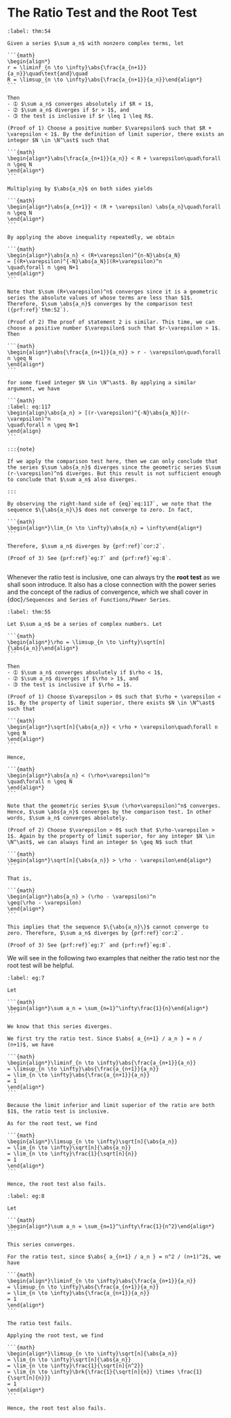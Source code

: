 # The Ratio Test and the Root Test

````{prf:theorem} Ratio Test
:label: thm:54

Given a series $\sum a_n$ with nonzero complex terms, let

```{math}
\begin{align*}
r = \liminf_{n \to \infty}\abs{\frac{a_{n+1}}{a_n}}\quad\text{and}\quad
R = \limsup_{n \to \infty}\abs{\frac{a_{n+1}}{a_n}}\end{align*}
```

Then
- ➀ $\sum a_n$ converges absolutely if $R < 1$,
- ➁ $\sum a_n$ diverges if $r > 1$, and
- ➂ the test is inclusive if $r \leq 1 \leq R$.

````

````{prf:proof}
(Proof of 1) Choose a positive number $\varepsilon$ such that $R + \varepsilon < 1$. By the definition of limit superior, there exists an integer $N \in \N^\ast$ such that

```{math}
\begin{align*}\abs{\frac{a_{n+1}}{a_n}} < R + \varepsilon\quad\forall n \geq N
\end{align*}
```

Multiplying by $\abs{a_n}$ on both sides yields

```{math}
\begin{align*}\abs{a_{n+1}} < (R + \varepsilon) \abs{a_n}\quad\forall n \geq N
\end{align*}
```

By applying the above inequality repeatedly, we obtain

```{math}
\begin{align*}\abs{a_n} < (R+\varepsilon)^{n-N}\abs{a_N}
= [(R+\varepsilon)^{-N}\abs{a_N}](R+\varepsilon)^n
\quad\forall n \geq N+1
\end{align*}
```

Note that $\sum (R+\varepsilon)^n$ converges since it is a geometric series the absolute values of whose terms are less than $1$. Therefore, $\sum \abs{a_n}$ converges by the comparison test ({prf:ref}`thm:52`).

(Proof of 2) The proof of statement 2 is similar. This time, we can choose a positive number $\varepsilon$ such that $r-\varepsilon > 1$. Then

```{math}
\begin{align*}\abs{\frac{a_{n+1}}{a_n}} > r - \varepsilon\quad\forall n \geq N
\end{align*}
```

for some fixed integer $N \in \N^\ast$. By applying a similar argument, we have

```{math}
:label: eq:117
\begin{align}\abs{a_n} > [(r-\varepsilon)^{-N}\abs{a_N}](r-\varepsilon)^n
\quad\forall n \geq N+1
\end{align}
```

:::{note}

If we apply the comparison test here, then we can only conclude that the series $\sum \abs{a_n}$ diverges since the geometric series $\sum (r-\varepsilon)^n$ diverges. But this result is not sufficient enough to conclude that $\sum a_n$ also diverges.

:::

By observing the right-hand side of {eq}`eq:117`, we note that the sequence $\{\abs{a_n}\}$ does not converge to zero. In fact,

```{math}
\begin{align*}\lim_{n \to \infty}\abs{a_n} = \infty\end{align*}
```

Therefore, $\sum a_n$ diverges by {prf:ref}`cor:2`.

(Proof of 3) See {prf:ref}`eg:7` and {prf:ref}`eg:8`.

````

```{index} root test
```

Whenever the ratio test is inclusive, one can always try the **root test** as we shall soon introduce. It also has a close connection with the power series and the concept of the radius of convergence, which we shall cover in {doc}`/Sequences and Series of Functions/Power Series`.


````{prf:theorem} Root Test
:label: thm:55

Let $\sum a_n$ be a series of complex numbers. Let

```{math}
\begin{align*}\rho = \limsup_{n \to \infty}\sqrt[n]{\abs{a_n}}\end{align*}
```

Then
- ➀ $\sum a_n$ converges absolutely if $\rho < 1$,
- ➁ $\sum a_n$ diverges if $\rho > 1$, and
- ➂ the test is inclusive if $\rho = 1$.

````

````{prf:proof}
(Proof of 1) Choose $\varepsilon > 0$ such that $\rho + \varepsilon < 1$. By the property of limit superior, there exists $N \in \N^\ast$ such that

```{math}
\begin{align*}\sqrt[n]{\abs{a_n}} < \rho + \varepsilon\quad\forall n \geq N
\end{align*}
```

Hence,

```{math}
\begin{align*}\abs{a_n} < (\rho+\varepsilon)^n
\quad\forall n \geq N
\end{align*}
```

Note that the geometric series $\sum (\rho+\varepsilon)^n$ converges. Hence, $\sum \abs{a_n}$ converges by the comparison test. In other words, $\sum a_n$ converges absolutely.

(Proof of 2) Choose $\varepsilon > 0$ such that $\rho-\varepsilon > 1$. Again by the property of limit superior, for any integer $N \in \N^\ast$, we can always find an integer $n \geq N$ such that

```{math}
\begin{align*}\sqrt[n]{\abs{a_n}} > \rho - \varepsilon\end{align*}
```

That is,

```{math}
\begin{align*}\abs{a_n} > (\rho - \varepsilon)^n
\geq(\rho - \varepsilon)
\end{align*}
```

This implies that the sequence $\{\abs{a_n}\}$ cannot converge to zero. Therefore, $\sum a_n$ diverges by {prf:ref}`cor:2`.

(Proof of 3) See {prf:ref}`eg:7` and {prf:ref}`eg:8`.

````

We will see in the following two examples that neither the ratio test nor the root test will be helpful.


````{prf:example}
:label: eg:7

Let

```{math}
\begin{align*}\sum a_n = \sum_{n=1}^\infty\frac{1}{n}\end{align*}
```

We know that this series diverges.

We first try the ratio test. Since $\abs{ a_{n+1} / a_n } = n / (n+1)$, we have

```{math}
\begin{align*}\liminf_{n \to \infty}\abs{\frac{a_{n+1}}{a_n}}
= \limsup_{n \to \infty}\abs{\frac{a_{n+1}}{a_n}}
= \lim_{n \to \infty}\abs{\frac{a_{n+1}}{a_n}}
= 1
\end{align*}
```

Because the limit inferior and limit superior of the ratio are both $1$, the ratio test is inclusive.

As for the root test, we find

```{math}
\begin{align*}\limsup_{n \to \infty}\sqrt[n]{\abs{a_n}}
= \lim_{n \to \infty}\sqrt[n]{\abs{a_n}}
= \lim_{n \to \infty}\frac{1}{\sqrt[n]{n}}
= 1
\end{align*}
```

Hence, the root test also fails.

````

````{prf:example}
:label: eg:8

Let

```{math}
\begin{align*}\sum a_n = \sum_{n=1}^\infty\frac{1}{n^2}\end{align*}
```

This series converges.

For the ratio test, since $\abs{ a_{n+1} / a_n } = n^2 / (n+1)^2$, we have

```{math}
\begin{align*}\liminf_{n \to \infty}\abs{\frac{a_{n+1}}{a_n}}
= \limsup_{n \to \infty}\abs{\frac{a_{n+1}}{a_n}}
= \lim_{n \to \infty}\abs{\frac{a_{n+1}}{a_n}}
= 1
\end{align*}
```

The ratio test fails.

Applying the root test, we find

```{math}
\begin{align*}\limsup_{n \to \infty}\sqrt[n]{\abs{a_n}}
= \lim_{n \to \infty}\sqrt[n]{\abs{a_n}}
= \lim_{n \to \infty}\frac{1}{\sqrt[n]{n^2}}
= \lim_{n \to \infty}\brk{\frac{1}{\sqrt[n]{n}} \times \frac{1}{\sqrt[n]{n}}}
= 1
\end{align*}
```

Hence, the root test also fails.

````
